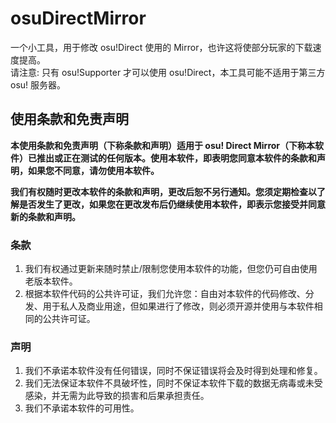 # osuDirectMirror
一个小工具，用于修改 osu!Direct 使用的 Mirror，也许这将使部分玩家的下载速度提高。  
请注意: 只有 osu!Supporter 才可以使用 osu!Direct，本工具可能不适用于第三方 osu! 服务器。

## 使用条款和免责声明
**本使用条款和免责声明（下称条款和声明）适用于 osu! Direct Mirror（下称本软件）已推出或正在测试的任何版本。使用本软件，即表明您同意本软件的条款和声明，如果您不同意，请勿使用本软件。**

**我们有权随时更改本软件的条款和声明，更改后恕不另行通知。您须定期检查以了解是否发生了更改，如果您在更改发布后仍继续使用本软件，即表示您接受并同意新的条款和声明。**

### 条款
1. 我们有权通过更新来随时禁止/限制您使用本软件的功能，但您仍可自由使用老版本软件。
2. 根据本软件代码的公共许可证，我们允许您：自由对本软件的代码修改、分发、用于私人及商业用途，但如果进行了修改，则必须开源并使用与本软件相同的公共许可证。

### 声明
1. 我们不承诺本软件没有任何错误，同时不保证错误将会及时得到处理和修复。
2. 我们无法保证本软件不具破坏性，同时不保证本软件下载的数据无病毒或未受感染，并无需为此导致的损害和后果承担责任。
3. 我们不承诺本软件的可用性。
